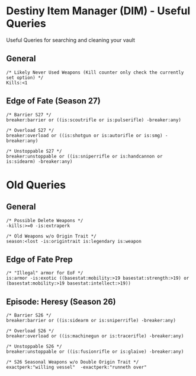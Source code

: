 # Destiny Item Manager (DIM) - Useful Queries
Useful Queries for searching and cleaning your vault

## General
```
/* Likely Never Used Weapons (Kill counter only check the currently set option) */
Kills:<1
```

## Edge of Fate (Season 27)
```
/* Barrier S27 */
breaker:barrier or ((is:scoutrifle or is:pulserifle) -breaker:any)
```
```
/* Overload S27 */
breaker:overload or ((is:shotgun or is:autorifle or is:smg) -breaker:any)
```
```
/* Unstoppable S27 */
breaker:unstoppable or ((is:sniperrifle or is:handcannon or is:sidearm) -breaker:any)
```


# Old Queries

## General
```
/* Possible Delete Weapons */
-kills:>=0 -is:extraperk
```
```
/* Old Weapons w/o Origin Trait */
season:<lost -is:origintrait is:legendary is:weapon
```

## Edge of Fate Prep
```
/* "Illegal" armor for EoF */ 
is:armor -is:exotic ((basestat:mobility:>19 basestat:strength:>19) or (basestat:mobility:>19 basestat:intellect:>19))
```

## Episode: Heresy (Season 26)
```
/* Barrier S26 */
breaker:barrier or ((is:sidearm or is:sniperrifle) -breaker:any)
```
```
/* Overload S26 */
breaker:overload or ((is:machinegun or is:tracerifle) -breaker:any)
```
```
/* Unstoppable S26 */
breaker:unstoppable or ((is:fusionrifle or is:glaive) -breaker:any)
```
```
/* S26 Seasonal Weapons w/o Double Origin Trait */ 
exactperk:"willing vessel"  -exactperk:"runneth over"
```

